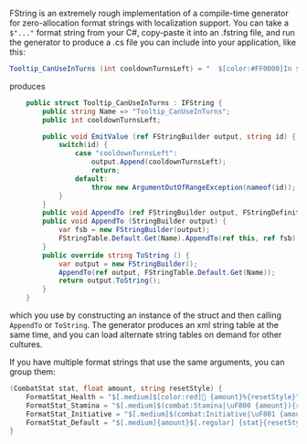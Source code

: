 FString is an extremely rough implementation of a compile-time generator for zero-allocation format strings with localization support. You can take a `$"..."` format string from your C#, copy-paste it into an .fstring file, and run the generator to produce a .cs file you can include into your application, like this:

```csharp
Tooltip_CanUseInTurns (int cooldownTurnsLeft) = "  $[color:#FF0000]In $[.medium]{cooldownTurnsLeft} turn(s)$[.regular]$[]";
```

produces

```csharp
    public struct Tooltip_CanUseInTurns : IFString {
        public string Name => "Tooltip_CanUseInTurns";
        public int cooldownTurnsLeft;

        public void EmitValue (ref FStringBuilder output, string id) {
            switch(id) {
                case "cooldownTurnsLeft":
                    output.Append(cooldownTurnsLeft);
                    return;
                default:
                    throw new ArgumentOutOfRangeException(nameof(id));
            }
        }
        public void AppendTo (ref FStringBuilder output, FStringDefinition definition) => definition.AppendTo(ref this, ref output);
        public void AppendTo (StringBuilder output) {
            var fsb = new FStringBuilder(output);
            FStringTable.Default.Get(Name).AppendTo(ref this, ref fsb);
        }
        public override string ToString () {
            var output = new FStringBuilder();
            AppendTo(ref output, FStringTable.Default.Get(Name));
            return output.ToString();
        }
    }
```

which you use by constructing an instance of the struct and then calling `AppendTo` or `ToString`. The generator produces an xml string table at the same time, and you can load alternate string tables on demand for other cultures.

If you have multiple format strings that use the same arguments, you can group them:

```csharp
(CombatStat stat, float amount, string resetStyle) {
    FormatStat_Health = "$[.medium]$[color:red] {amount}%{resetStyle}";
    FormatStat_Stamina = "$[.medium]$(combat:Stamina|\uF800 {amount}){resetStyle}";
    FormatStat_Initiative = "$[.medium]$(combat:Initiative|\uF801 {amount}){resetStyle}";
    FormatStat_Default = "$[.medium]{amount}$[.regular] {stat}{resetStyle}";
}
```

